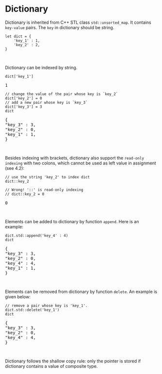 # Dictionary

Dictionary is inherited from C++ STL class ``std::unsorted_map``. It contains ``key-value`` pairs. The ``key`` in dictionary should be string.

```tapas
let dict = {
    'key_1' : 1,
    'key_2' : 2,
}
```

<br>

Dictionary can be indexed by string.

```tapas
dict['key_1']
```
<pre class='Tapas-Return'>
1
</pre>

```tapas
// change the value of the pair whose key is `key_2`
dict['key_2'] = 0
// add a new pair whose key is `key_3`
dict['key_3'] = 3
dict
```
<pre class='Tapas-Return'>
{
"key_3" : 3,
"key_2" : 0,
"key_1" : 1,
}
</pre>
<br>

Besides indexing with brackets, dictionary also support the ``read-only indexing`` with two colons, which cannot be used as left value in assignment (see 4.2):

```tapas
// use the string 'key_2' to index dict
dict::key_2

// Wrong! '::' is read-only indexing
// dict::key_2 = 0
```
<pre class='Tapas-Return'>
0
</pre>

<br>

Elements can be added to dictionary by function ``append``. Here is an example:

```tapas
dict.std::append('key_4' : 4)
dict
```
<pre class='Tapas-Return'>
{
"key_3" : 3,
"key_2" : 0,
"key_4" : 4,
"key_1" : 1,
}
</pre>

<br>

Elements can be removed from dictionary by function ``delete``. An example is given below:

```tapas
// remove a pair whose key is 'key_1'.
dict.std::delete('key_1')
dict
```
<pre class='Tapas-Return'>
{
"key_3" : 3,
"key_2" : 0,
"key_4" : 4,
}
</pre>

<br>

Dictionary follows the shallow copy rule: only the pointer is stored if dictionary contains a value of composite type.
